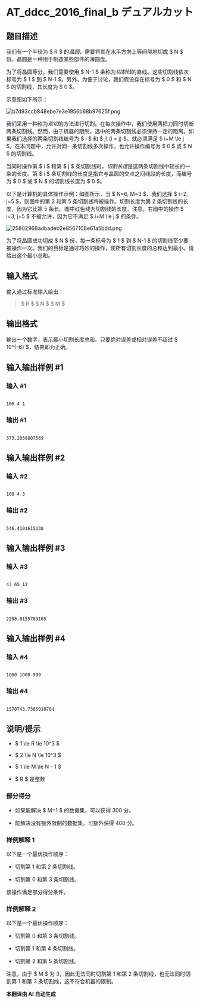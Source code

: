 # AT_ddcc_2016_final_b デュアルカット

## 题目描述

我们有一个半径为 $ R $ 的*晶圆*，需要将其在水平方向上等间隔地切成 $ N $ 份。晶圆是一种用于制造某些部件的薄圆盘。

为了将晶圆等分，我们需要使用 $ N-1 $ 条称为*切割线*的直线。这些切割线依次标号为 $ 1 $ 到 $ N-1 $。另外，为便于讨论，我们假设存在标号为 $ 0 $ 和 $ N $ 的切割线，其长度为 $ 0 $。

示意图如下所示：

![b7d93ccb848ebe7e3e1956b68b97625f.png](https://cdn.luogu.com.cn/upload/vjudge_pic/AT_ddcc_2016_final_b/e58595b5fa9e5fb692f75454269a5cfcfb76c753.png)

我们采用一种称为*双切*的方法进行切割。在每次操作中，我们使用两把刀同时切断两条切割线。然而，由于机器的限制，选中的两条切割线必须保持一定的距离。如果我们选择的两条切割线编号为 $ i $ 和 $ j\ (i < j) $，就必须满足 $ i+M \le j $。在本问题中，允许对同一条切割线多次操作，也允许操作编号为 $ 0 $ 或 $ N $ 的切割线。

当同时操作第 $ i $ 和第 $ j $ 条切割线时，*切割长度*是这两条切割线中较长的一条的长度。第 $ i $ 条切割线的长度是指它与晶圆的交点之间线段的长度，而编号为 $ 0 $ 或 $ N $ 的切割线长度为 $ 0 $。

以下是计算机的具体操作示例：如图所示，当 $ N=6, M=3 $，我们选择 $ i=2, j=5 $，则图中的第 2 和第 5 条切割线将被操作。切割长度为第 2 条切割线的长度，因为它比第 5 条长。图中红色线为切割线的长度。注意，右图中的操作 $ i=3, j=5 $ 不被允许，因为它不满足 $ i+M \le j $ 的条件。

![25802968adbadeb2e8567108e61a5bdd.png](https://cdn.luogu.com.cn/upload/vjudge_pic/AT_ddcc_2016_final_b/4f892662026f87a48214602647c356d6bbd20dcd.png)

为了将晶圆成功切成 $ N $ 份，每一条标号为 $ 1 $ 到 $ N-1 $ 的切割线至少要被操作一次。我们的目标是通过巧妙的操作，使所有切割长度的总和达到最小。请给出这个最小总和。

## 输入格式

输入通过标准输入给出：

> $ R $ $ N $ $ M $

## 输出格式

输出一个数字，表示最小切割长度总和。只要绝对误差或相对误差不超过 $ 10^{-6} $，结果即为正确。

## 输入输出样例 #1

### 输入 #1

```
100 4 1
```

### 输出 #1

```
373.2050807569
```

## 输入输出样例 #2

### 输入 #2

```
100 4 3
```

### 输出 #2

```
546.4101615138
```

## 输入输出样例 #3

### 输入 #3

```
43 65 12
```

### 输出 #3

```
2208.8155789165
```

## 输入输出样例 #4

### 输入 #4

```
1000 1000 999
```

### 输出 #4

```
1570743.7385010704
```

## 说明/提示

- $ 1 \le R \le 10^3 $
- $ 2 \le N \le 10^3 $
- $ 1 \le M \le N - 1 $
- $ R $ 是整数

### 部分得分

- 如果能解决 $ M=1 $ 的数据集，可以获得 300 分。
- 能解决没有额外限制的数据集，可额外获得 400 分。

### 样例解释 1

以下是一个最优操作顺序：

- 切割第 1 和第 2 条切割线。
- 切割第 0 和第 3 条切割线。

该操作满足部分得分条件。

### 样例解释 2

以下是一个最优操作顺序：

- 切割第 0 和第 3 条切割线。
- 切割第 1 和第 4 条切割线。
- 切割第 2 和第 5 条切割线。

注意，由于 $ M $ 为 3，因此无法同时切割第 1 和第 2 条切割线，也无法同时切割第 1 和第 3 条切割线，这不符合机器的限制。

 **本翻译由 AI 自动生成**